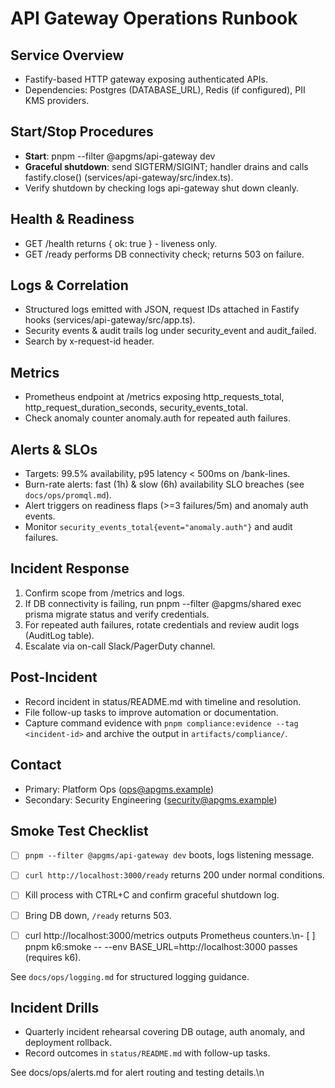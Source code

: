 # API Gateway Operations Runbook

## Service Overview
- Fastify-based HTTP gateway exposing authenticated APIs.
- Dependencies: Postgres (DATABASE_URL), Redis (if configured), PII KMS providers.

## Start/Stop Procedures
- **Start**: pnpm --filter @apgms/api-gateway dev
- **Graceful shutdown**: send SIGTERM/SIGINT; handler drains and calls fastify.close() (services/api-gateway/src/index.ts).
- Verify shutdown by checking logs api-gateway shut down cleanly.

## Health & Readiness
- GET /health returns { ok: true } - liveness only.
- GET /ready performs DB connectivity check; returns 503 on failure.

## Logs & Correlation
- Structured logs emitted with JSON, request IDs attached in Fastify hooks (services/api-gateway/src/app.ts).
- Security events & audit trails log under security_event and audit_failed.
- Search by x-request-id header.

## Metrics
- Prometheus endpoint at /metrics exposing http_requests_total, http_request_duration_seconds, security_events_total.
- Check anomaly counter anomaly.auth for repeated auth failures.

## Alerts & SLOs
- Targets: 99.5% availability, p95 latency < 500ms on /bank-lines.
- Burn-rate alerts: fast (1h) & slow (6h) availability SLO breaches (see `docs/ops/promql.md`).
- Alert triggers on readiness flaps (>=3 failures/5m) and anomaly auth events.
- Monitor `security_events_total{event="anomaly.auth"}` and audit failures.

## Incident Response
1. Confirm scope from /metrics and logs.
2. If DB connectivity is failing, run pnpm --filter @apgms/shared exec prisma migrate status and verify credentials.
3. For repeated auth failures, rotate credentials and review audit logs (AuditLog table).
4. Escalate via on-call Slack/PagerDuty channel.

## Post-Incident
- Record incident in status/README.md with timeline and resolution.
- File follow-up tasks to improve automation or documentation.
- Capture command evidence with `pnpm compliance:evidence --tag <incident-id>` and archive the output in `artifacts/compliance/`.

## Contact
- Primary: Platform Ops (ops@apgms.example)
- Secondary: Security Engineering (security@apgms.example)

## Smoke Test Checklist
- [ ] `pnpm --filter @apgms/api-gateway dev` boots, logs listening message.
- [ ] `curl http://localhost:3000/ready` returns 200 under normal conditions.
- [ ] Kill process with CTRL+C and confirm graceful shutdown log.
- [ ] Bring DB down, `/ready` returns 503.
- [ ] curl http://localhost:3000/metrics outputs Prometheus counters.\n- [ ] pnpm k6:smoke -- --env BASE_URL=http://localhost:3000 passes (requires k6).


See `docs/ops/logging.md` for structured logging guidance.





## Incident Drills
- Quarterly incident rehearsal covering DB outage, auth anomaly, and deployment rollback.
- Record outcomes in `status/README.md` with follow-up tasks.


See docs/ops/alerts.md for alert routing and testing details.\n
